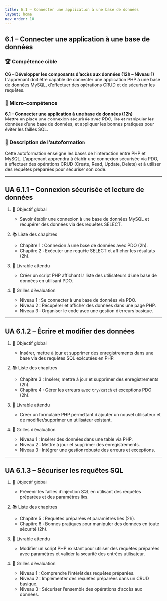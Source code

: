 ```yaml
---
title: 6.1 – Connecter une application à une base de données
layout: home
nav_order: 10
---
```


## 6.1 – Connecter une application à une base de données

### 🏆 Compétence cible
**C6 – Développer les composants d’accès aux données (12h – Niveau 1)**  
L’apprenant doit être capable de connecter une application PHP à une base de données MySQL, d’effectuer des opérations CRUD et de sécuriser les requêtes.

### 🧩 Micro-compétence
**6.1 – Connecter une application à une base de données (12h)**  
Mettre en place une connexion sécurisée avec PDO, lire et manipuler les données d’une base de données, et appliquer les bonnes pratiques pour éviter les failles SQL.

### 📝 Description de l’autoformation
Cette autoformation enseigne les bases de l’interaction entre PHP et MySQL. L’apprenant apprendra à établir une connexion sécurisée via PDO, à effectuer des opérations CRUD (Create, Read, Update, Delete) et à utiliser des requêtes préparées pour sécuriser son code.

---

## UA 6.1.1 – Connexion sécurisée et lecture de données

1. 🎯 Objectif global

   * Savoir établir une connexion à une base de données MySQL et récupérer des données via des requêtes SELECT.

2. 📚 Liste des chapitres

   * Chapitre 1 : Connexion à une base de données avec PDO (2h).
   * Chapitre 2 : Exécuter une requête SELECT et afficher les résultats (2h).

3. 📄 Livrable attendu

   * Créer un script PHP affichant la liste des utilisateurs d’une base de données en utilisant PDO.

4. 🧪 Grilles d’évaluation

   * Niveau 1 : Se connecter à une base de données via PDO.
   * Niveau 2 : Récupérer et afficher des données dans une page PHP.
   * Niveau 3 : Organiser le code avec une gestion d’erreurs basique.

---

## UA 6.1.2 – Écrire et modifier des données

1. 🎯 Objectif global

   * Insérer, mettre à jour et supprimer des enregistrements dans une base via des requêtes SQL exécutées en PHP.

2. 📚 Liste des chapitres

   * Chapitre 3 : Insérer, mettre à jour et supprimer des enregistrements (2h).
   * Chapitre 4 : Gérer les erreurs avec `try/catch` et exceptions PDO (2h).

3. 📄 Livrable attendu

   * Créer un formulaire PHP permettant d’ajouter un nouvel utilisateur et de modifier/supprimer un utilisateur existant.

4. 🧪 Grilles d’évaluation

   * Niveau 1 : Insérer des données dans une table via PHP.
   * Niveau 2 : Mettre à jour et supprimer des enregistrements.
   * Niveau 3 : Intégrer une gestion robuste des erreurs et exceptions.

---

## UA 6.1.3 – Sécuriser les requêtes SQL

1. 🎯 Objectif global

   * Prévenir les failles d’injection SQL en utilisant des requêtes préparées et des paramètres liés.

2. 📚 Liste des chapitres

   * Chapitre 5 : Requêtes préparées et paramètres liés (2h).
   * Chapitre 6 : Bonnes pratiques pour manipuler des données en toute sécurité (2h).

3. 📄 Livrable attendu

   * Modifier un script PHP existant pour utiliser des requêtes préparées avec paramètres et valider la sécurité des entrées utilisateur.

4. 🧪 Grilles d’évaluation

   * Niveau 1 : Comprendre l’intérêt des requêtes préparées.
   * Niveau 2 : Implémenter des requêtes préparées dans un CRUD basique.
   * Niveau 3 : Sécuriser l’ensemble des opérations d’accès aux données.
